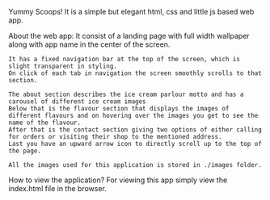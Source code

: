 Yummy Scoops!
It is a simple but elegant html, css and little js based web app. 

About the web app:
    It consist of a landing page with full width wallpaper along with app name in the center of the screen.

    It has a fixed navigation bar at the top of the screen, which is slight transparent in styling.
    On click of each tab in navigation the screen smoothly scrolls to that section. 

    The about section describes the ice cream parlour motto and has a carousel of different ice cream images
    Below that is the flavour section that displays the images of different flavours and on hovering over the images you get to see the name of the flavour.
    After that is the contact section giving two options of either calling for orders or visiting their shop to the mentioned address.
    Last you have an upward arrow icon to directly scroll up to the top of the page.

    All the images used for this application is stored in ./images folder.

How to view the application? 
    For viewing this app simply view the index.html file in the browser.